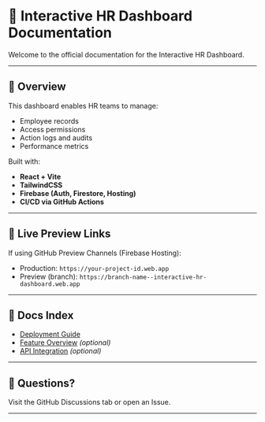 # 📘 Interactive HR Dashboard Documentation

Welcome to the official documentation for the Interactive HR Dashboard.

---

## 🧩 Overview

This dashboard enables HR teams to manage:
- Employee records
- Access permissions
- Action logs and audits
- Performance metrics

Built with:
- **React + Vite**
- **TailwindCSS**
- **Firebase (Auth, Firestore, Hosting)**
- **CI/CD via GitHub Actions**

---

## 🚀 Live Preview Links

If using GitHub Preview Channels (Firebase Hosting):
- Production: `https://your-project-id.web.app`
- Preview (branch): `https://branch-name--interactive-hr-dashboard.web.app`

---

## 📂 Docs Index

- [Deployment Guide](./deployment.md)
- [Feature Overview](./features.md) *(optional)*
- [API Integration](./api.md) *(optional)*

---

## 💬 Questions?

Visit the GitHub Discussions tab or open an Issue.

---
